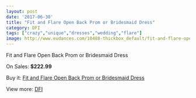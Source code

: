 ```yaml
---
layout: post
date: '2017-06-30'
title: "Fit and Flare Open Back Prom or Bridesmaid Dress"
category: DFI
tags: ["crazy","unique","dresses","wedding","flare"]
image: http://www.eudances.com/10488-thickbox_default/fit-and-flare-open-back-prom-or-bridesmaid-dress.jpg
---
```

Fit and Flare Open Back Prom or Bridesmaid Dress

On Sales: **$222.99**
<a href="https://www.eudances.com/en/dfi/3409-fit-and-flare-open-back-prom-or-bridesmaid-dress.html"><amp-img layout="responsive" width="600" height="600" src="//www.eudances.com/10488-thickbox_default/fit-and-flare-open-back-prom-or-bridesmaid-dress.jpg" alt="Fit and Flare Open Back Prom or Bridesmaid Dress 0" /></a>
<a href="https://www.eudances.com/en/dfi/3409-fit-and-flare-open-back-prom-or-bridesmaid-dress.html"><amp-img layout="responsive" width="600" height="600" src="//www.eudances.com/10494-thickbox_default/fit-and-flare-open-back-prom-or-bridesmaid-dress.jpg" alt="Fit and Flare Open Back Prom or Bridesmaid Dress 1" /></a>
<a href="https://www.eudances.com/en/dfi/3409-fit-and-flare-open-back-prom-or-bridesmaid-dress.html"><amp-img layout="responsive" width="600" height="600" src="//www.eudances.com/10493-thickbox_default/fit-and-flare-open-back-prom-or-bridesmaid-dress.jpg" alt="Fit and Flare Open Back Prom or Bridesmaid Dress 2" /></a>
<a href="https://www.eudances.com/en/dfi/3409-fit-and-flare-open-back-prom-or-bridesmaid-dress.html"><amp-img layout="responsive" width="600" height="600" src="//www.eudances.com/10492-thickbox_default/fit-and-flare-open-back-prom-or-bridesmaid-dress.jpg" alt="Fit and Flare Open Back Prom or Bridesmaid Dress 3" /></a>
<a href="https://www.eudances.com/en/dfi/3409-fit-and-flare-open-back-prom-or-bridesmaid-dress.html"><amp-img layout="responsive" width="600" height="600" src="//www.eudances.com/10491-thickbox_default/fit-and-flare-open-back-prom-or-bridesmaid-dress.jpg" alt="Fit and Flare Open Back Prom or Bridesmaid Dress 4" /></a>
<a href="https://www.eudances.com/en/dfi/3409-fit-and-flare-open-back-prom-or-bridesmaid-dress.html"><amp-img layout="responsive" width="600" height="600" src="//www.eudances.com/10490-thickbox_default/fit-and-flare-open-back-prom-or-bridesmaid-dress.jpg" alt="Fit and Flare Open Back Prom or Bridesmaid Dress 5" /></a>
<a href="https://www.eudances.com/en/dfi/3409-fit-and-flare-open-back-prom-or-bridesmaid-dress.html"><amp-img layout="responsive" width="600" height="600" src="//www.eudances.com/10489-thickbox_default/fit-and-flare-open-back-prom-or-bridesmaid-dress.jpg" alt="Fit and Flare Open Back Prom or Bridesmaid Dress 6" /></a>

Buy it: [Fit and Flare Open Back Prom or Bridesmaid Dress](https://www.eudances.com/en/dfi/3409-fit-and-flare-open-back-prom-or-bridesmaid-dress.html "Fit and Flare Open Back Prom or Bridesmaid Dress")

View more: [DFI](https://www.eudances.com/en/61-DFI "DFI")